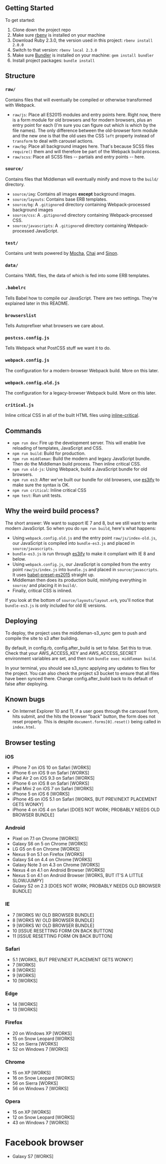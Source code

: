 ## Getting Started
To get started:
1. Clone down the project repo
2. Make sure [rbenv](https://github.com/sstephenson/rbenv) is installed on your machine
3. Download Ruby 2.3.0, the version used in this project: `rbenv install 2.0.0`
4. Switch to that version: `rbenv local 2.3.0`
5. Make sure [Bundler](http://bundler.io/) is installed on your machine: `gem install bundler`
6. Install project packages: `bundle install`


## Structure
### `raw/`
Contains files that will eventually be compiled or otherwise transformed with Webpack.

+ `raw/js`: Place all ES2015 modules and entry points here. Right now, there is a form module for old browsers and for modern browsers, plus an entry point for each (I'm sure you can figure out which is which by the file names). The only difference between the old-browser form module and the new one is that the old uses the CSS `left` property instead of `transform` to deal with carousel actions.
+ `raw/bg`: Place all background images here. That's because SCSS files `require()` them and will therefore be part of the Webpack build process.
+ `raw/scss`: Place all SCSS files -- partials and entry points -- here.

### `source/`
Contains files that Middleman will eventually minify and move to the `build/` directory.

+ `source/img`: Contains all images **except** background images.
+ `source/layouts`: Contains base ERB templates.
+ `source/bg`: A `.gitignore`d directory containing Webpack-processed background images
+ `source/css`: A `.gitignore`d directory containing Webpack-processed CSS.
+ `source/javascripts`: A `.gitignore`d directory containing Webpack-processed JavaScript.

### `test/`
Contains unit tests powered by [Mocha](https://mochajs.org/), [Chai](http://chaijs.com/) and [Sinon](http://sinonjs.org/).

### `data/`
Contains YAML files, the data of which is fed into some ERB templates.

### `.babelrc`
Tells Babel how to compile our JavaScript. There are two settings. They're explained later in this README.

### `browserslist`
Tells Autoprefixer what browsers we care about.

### `postcss.config.js`
Tells Webpack what PostCSS stuff we want it to do.

### `webpack.config.js`
The configuration for a modern-browser Webpack build. More on this later.

### `webpack.config.old.js`
The configuration for a legacy-browser Webpack build. More on this later.

### `critical.js`
Inline critical CSS in all of the built HTML files using [inline-critical](https://www.npmjs.com/package/inline-critical).


## Commands
+ `npm run dev`: Fire up the development server. This will enable live reloading of templates, JavaScript and CSS.
+ `npm run build`: Build for production.
+ `npm run middleman`: Build the modern and legacy JavaScript bundle. Then do the Middleman build process. Then inline critical CSS.
+ `npm run old-js`: Using Webpack, build a JavaScript bundle for old browsers.
+ `npm run es3`: After we've built our bundle for old browsers, use [es3ify](https://www.npmjs.com/package/es3ify) to make sure the syntax is OK.
+ `npm run critical`: Inline critical CSS
+ `npm test`: Run unit tests.


## Why the weird build process?
The short answer: We want to support IE 7 and 8, but we still want to write modern JavaScript. So when you do `npm run build`, here's what happens:

+ Using `webpack.config.old.js` and the entry point `raw/js/index-old.js`, our JavaScript is compiled into `bundle-es3.js` and placed in `source/javascripts`.
+ `bundle-es3.js` is run through [es3ify](https://www.npmjs.com/package/es3ify) to make it compliant with IE 8 and below.
+ Using `webpack.config.js`, our JavaScript is compiled from the entry point `raw/js/index.js` into `bundle.js` and placed in `source/javascripts`. It uses [babel-preset-es2015](http://babeljs.io/docs/plugins/preset-es2015/) straight up.
+ Middleman then does its production build, minifying everything in `source/` and placing it in `build/`.
+ Finally, critical CSS is inlined.

If you look at the bottom of `source/layouts/layout.erb`, you'll notice that `bundle-es3.js` is only included for old IE versions.


## Deploying
To deploy, the project uses the middleman-s3_sync gem to push and compile the site to s3 after building.

By default, in config.rb, config.after_build is set to false. Set this to true. Check that your AWS_ACCESS_KEY and AWS_ACCESS_SECRET environment variables are set, and then run `bundle exec middleman build`.

In your terminal, you should see s3_sync applying any updates to files for the project. You can also check the project s3 bucket to ensure that all files have been synced there. Change config.after_build back to its default of false after deploying.

## Known bugs
+ On Internet Explorer 10 and 11, if a user goes through the carousel form, hits submit, and the hits the browser "back" button, the form does not reset properly. This is despite `document.forms[0].reset()` being called in `index.html`.


## Browser testing

### iOS
+ iPhone 7 on iOS 10 on Safari [WORKS]
+ iPhone 6 on iOS 9 on Safari [WORKS]
+ iPad Air 2 on iOS 9.3 on Safari [WORKS]
+ iPhone 6 on iOS 8 on Safari [WORKS]
+ iPad Mini 2 on iOS 7 on Safari [WORKS]
+ iPhone 5 on iOS 6 [WORKS]
+ iPhone 4S on iOS 5.1 on Safari [WORKS, BUT PREV/NEXT PLACEMENT GETS WONKY]
+ iPhone 4 on iOS 4 on Safari [DOES NOT WORK; PROBABLY NEEDS OLD BROWSER BUNDLE]

### Android
+ Pixel on 7.1 on Chrome [WORKS]
+ Galaxy S6 on 5 on Chrome [WORKS]
+ LG G5 on 6 on Chrome [WORKS]
+ Nexus 9 on 5.1 on Firefox [WORKS]
+ Galaxy S4 on 4.4 on Chrome [WORKS]
+ Galaxy Note 3 on 4.3 on Chrome [WORKS]
+ Nexus 4 on 4.1 on Android Browser [WORKS]
+ Nexus S on 4.1 on Android Browser [WORKS, BUT IT'S A LITTLE SLOW/JUMPY]
+ Galaxy S2 on 2.3 [DOES NOT WORK; PROBABLY NEEDS OLD BROWSER BUNDLE]

### IE
+ 7 [WORKS W/ OLD BROWSER BUNDLE]
+ 8 [WORKS W/ OLD BROWSER BUNDLE]
+ 9 [WORKS W/ OLD BROWSER BUNDLE]
+ 10 [ISSUE RESETTING FORM ON BACK BUTTON]
+ 11 [ISSUE RESETTING FORM ON BACK BUTTON]

### Safari
+ 5.1 [WORKS, BUT PREV/NEXT PLACEMENT GETS WONKY]
+ 7 [WORKS]
+ 8 [WORKS]
+ 9 [WORKS]
+ 10 [WORKS]

### Edge
+ 14 [WORKS]
+ 13 [WORKS]

### Firefox
+ 20 on Windows XP [WORKS]
+ 15 on Snow Leopard [WORKS]
+ 52 on Sierra [WORKS]
+ 52 on Windows 7 [WORKS]

### Chrome
+ 15 on XP [WORKS]
+ 16 on Snow Leopard [WORKS]
+ 56 on Sierra [WORKS]
+ 56 on Windows 7 [WORKS]

### Opera
+ 15 on XP [WORKS]
+ 12 on Snow Leopard [WORKS]
+ 43 on Windows 7 [WORKS]

# Facebook browser
+ Galaxy S7 [WORKS]
